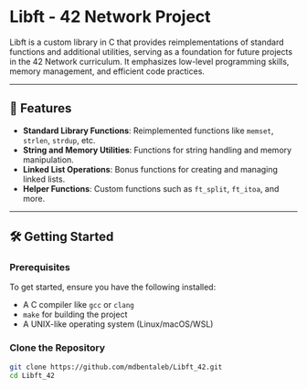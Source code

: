 # Libft - 42 Network Project

Libft is a custom library in C that provides reimplementations of standard functions and additional utilities, serving as a foundation for future projects in the 42 Network curriculum.
It emphasizes low-level programming skills, memory management, and efficient code practices.

---

## 🚀 Features

- **Standard Library Functions**: Reimplemented functions like `memset`, `strlen`, `strdup`, etc.
- **String and Memory Utilities**: Functions for string handling and memory manipulation.
- **Linked List Operations**: Bonus functions for creating and managing linked lists.
- **Helper Functions**: Custom functions such as `ft_split`, `ft_itoa`, and more.

---

## 🛠️ Getting Started

### Prerequisites

To get started, ensure you have the following installed:
- A C compiler like `gcc` or `clang`
- `make` for building the project
- A UNIX-like operating system (Linux/macOS/WSL)

### Clone the Repository
```bash
git clone https://github.com/mdbentaleb/Libft_42.git
cd Libft_42
